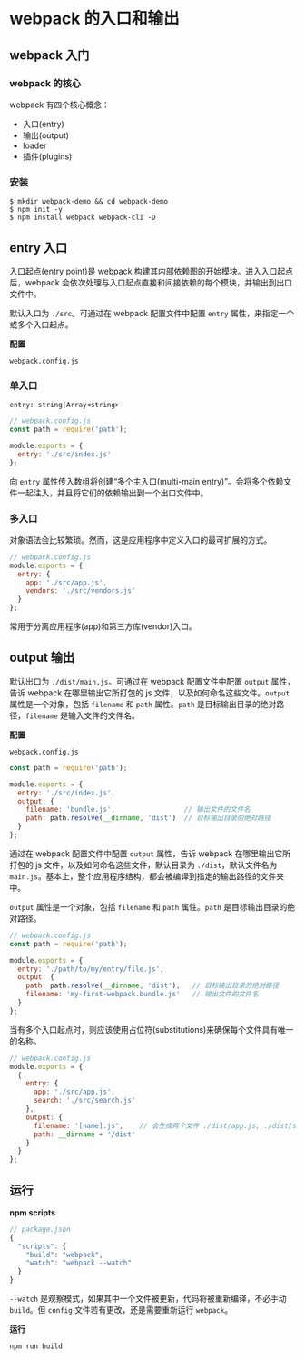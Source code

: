 # webpack 的入口和输出

## webpack 入门

### webpack 的核心

webpack 有四个核心概念：

- 入口(entry)
- 输出(output)
- loader
- 插件(plugins)

### 安装

```shell
$ mkdir webpack-demo && cd webpack-demo
$ npm init -y
$ npm install webpack webpack-cli -D
```

## entry 入口

入口起点(entry point)是 webpack 构建其内部依赖图的开始模块。进入入口起点后，webpack 会依次处理与入口起点直接和间接依赖的每个模块，并输出到出口文件中。

默认入口为 `./src`。可通过在 webpack 配置文件中配置 `entry` 属性，来指定一个或多个入口起点。

**配置**

`webpack.config.js`

### 单入口

`entry: string|Array<string>`

```js
// webpack.config.js
const path = require('path');

module.exports = {
  entry: './src/index.js'
};
```

向 `entry` 属性传入数组将创建“多个主入口(multi-main entry)”。会将多个依赖文件一起注入，并且将它们的依赖输出到一个出口文件中。

### 多入口

对象语法会比较繁琐。然而，这是应用程序中定义入口的最可扩展的方式。

```js
// webpack.config.js
module.exports = {
  entry: {
    app: './src/app.js',
    vendors: './src/vendors.js'
  }
};
```

常用于分离应用程序(app)和第三方库(vendor)入口。


## output 输出

默认出口为 `./dist/main.js`。可通过在 webpack 配置文件中配置 `output` 属性，告诉 webpack 在哪里输出它所打包的 js 文件，以及如何命名这些文件。`output` 属性是一个对象，包括 `filename` 和 `path` 属性。`path` 是目标输出目录的绝对路径，`filename` 是输入文件的文件名。

**配置**

`webpack.config.js`

```js
const path = require('path');

module.exports = {
  entry: './src/index.js',
  output: {
    filename: 'bundle.js',                 // 输出文件的文件名
    path: path.resolve(__dirname, 'dist')  // 目标输出目录的绝对路径
  }
};
```

通过在 webpack 配置文件中配置 `output` 属性，告诉 webpack 在哪里输出它所打包的 js 文件，以及如何命名这些文件，默认目录为 `./dist`，默认文件名为 `main.js`。基本上，整个应用程序结构，都会被编译到指定的输出路径的文件夹中。

`output` 属性是一个对象，包括 `filename` 和 `path` 属性。`path` 是目标输出目录的绝对路径。

```js
// webpack.config.js
const path = require('path');

module.exports = {
  entry: './path/to/my/entry/file.js',
  output: {
    path: path.resolve(__dirname, 'dist'),   // 目标输出目录的绝对路径
    filename: 'my-first-webpack.bundle.js'   // 输出文件的文件名
  }
};
```

当有多个入口起点时，则应该使用占位符(substitutions)来确保每个文件具有唯一的名称。

```js
// webpack.config.js
module.exports = {
  {
    entry: {
      app: './src/app.js',
      search: './src/search.js'
    },
    output: {
      filename: '[name].js',    // 会生成两个文件 ./dist/app.js, ./dist/search.js
      path: __dirname + '/dist'
    }
  }
};
```

## 运行

**npm scripts**

```js
// package.json
{
  "scripts": {
    "build": "webpack",
    "watch": "webpack --watch"
  }
}
```

`--watch` 是观察模式，如果其中一个文件被更新，代码将被重新编译，不必手动 `build`。但 `config` 文件若有更改，还是需要重新运行 `webpack`。

**运行**

```shell
npm run build
```
